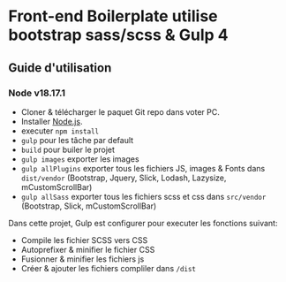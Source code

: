 # Front-end Boilerplate utilise bootstrap sass/scss & Gulp 4

## Guide d'utilisation

### Node v18.17.1

* Cloner & télécharger le paquet Git repo dans voter PC.
* Installer [Node.js](https://nodejs.org/).
* executer `npm install` 
* `gulp` pour les tâche par default
* `build` pour builer le projet
* `gulp images` exporter les images
* `gulp allPlugins` exporter tous les fichiers JS, images & Fonts dans `dist/vendor` (Bootstrap, Jquery, Slick, Lodash, Lazysize, mCustomScrollBar)
* `gulp allSass` exporter tous les fichiers scss et css dans `src/vendor` (Bootstrap, Slick, mCustomScrollBar)

Dans cette projet, Gulp est configurer pour executer les fonctions suivant: 

* Compile les fichier SCSS vers CSS
* Autoprefixer & minifier le fichier CSS
* Fusionner & minifier les fichiers js 
* Créer & ajouter les fichiers compliler dans `/dist`
